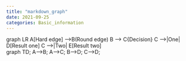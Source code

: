 ```yaml
---
title: "markdown_graph"
date: 2021-09-25
categories: Basic_information
---
```



<div class="mermaid"> 
graph LR
A[Hard edge] -->B(Round edge)
    B --> C{Decision}
    C -->|One| D[Result one]
    C -->|Two| E[Result two]
</div>

<div class="mermaid"> 
  graph TD; A-->B; A-->C; B-->D; C-->D; 
</div>
